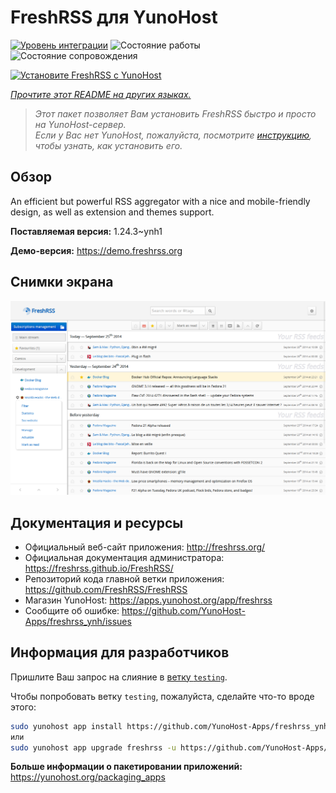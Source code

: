 <!--
Важно: этот README был автоматически сгенерирован <https://github.com/YunoHost/apps/tree/master/tools/readme_generator>
Он НЕ ДОЛЖЕН редактироваться вручную.
-->

# FreshRSS для YunoHost

[![Уровень интеграции](https://dash.yunohost.org/integration/freshrss.svg)](https://ci-apps.yunohost.org/ci/apps/freshrss/) ![Состояние работы](https://ci-apps.yunohost.org/ci/badges/freshrss.status.svg) ![Состояние сопровождения](https://ci-apps.yunohost.org/ci/badges/freshrss.maintain.svg)

[![Установите FreshRSS с YunoHost](https://install-app.yunohost.org/install-with-yunohost.svg)](https://install-app.yunohost.org/?app=freshrss)

*[Прочтите этот README на других языках.](./ALL_README.md)*

> *Этот пакет позволяет Вам установить FreshRSS быстро и просто на YunoHost-сервер.*  
> *Если у Вас нет YunoHost, пожалуйста, посмотрите [инструкцию](https://yunohost.org/install), чтобы узнать, как установить его.*

## Обзор

An efficient but powerful RSS aggregator with a nice and mobile-friendly design, as well as extension and themes support.


**Поставляемая версия:** 1.24.3~ynh1

**Демо-версия:** <https://demo.freshrss.org>

## Снимки экрана

![Снимок экрана FreshRSS](./doc/screenshots/screenshot.png)

## Документация и ресурсы

- Официальный веб-сайт приложения: <http://freshrss.org/>
- Официальная документация администратора: <https://freshrss.github.io/FreshRSS/>
- Репозиторий кода главной ветки приложения: <https://github.com/FreshRSS/FreshRSS>
- Магазин YunoHost: <https://apps.yunohost.org/app/freshrss>
- Сообщите об ошибке: <https://github.com/YunoHost-Apps/freshrss_ynh/issues>

## Информация для разработчиков

Пришлите Ваш запрос на слияние в [ветку `testing`](https://github.com/YunoHost-Apps/freshrss_ynh/tree/testing).

Чтобы попробовать ветку `testing`, пожалуйста, сделайте что-то вроде этого:

```bash
sudo yunohost app install https://github.com/YunoHost-Apps/freshrss_ynh/tree/testing --debug
или
sudo yunohost app upgrade freshrss -u https://github.com/YunoHost-Apps/freshrss_ynh/tree/testing --debug
```

**Больше информации о пакетировании приложений:** <https://yunohost.org/packaging_apps>
